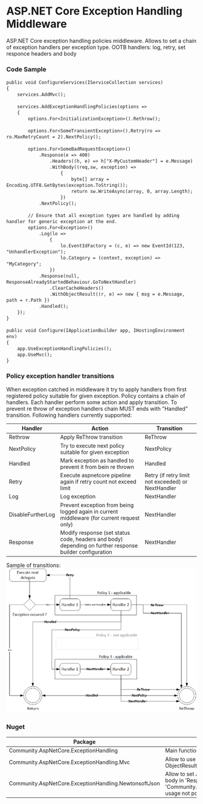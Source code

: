 # ASP.NET Core Exception Handling Middleware
ASP.NET Core exception handling policies middleware. Allows to set a chain of exception handlers per exception type. OOTB handlers: log, retry, set responce headers and body

### Code Sample
```
public void ConfigureServices(IServiceCollection services)
{
    services.AddMvc();

    services.AddExceptionHandlingPolicies(options =>
    {
        options.For<InitializationException>().Rethrow();
                
        options.For<SomeTransientException>().Retry(ro => ro.MaxRetryCount = 2).NextPolicy();
                
        options.For<SomeBadRequestException>()
            .Response(e => 400)
                .Headers((h, e) => h["X-MyCustomHeader"] = e.Message)
				.WithBody((req,sw, exception) =>
                    {
                        byte[] array = Encoding.UTF8.GetBytes(exception.ToString());
                        return sw.WriteAsync(array, 0, array.Length);
                    })
            .NextPolicy();

        // Ensure that all exception types are handled by adding handler for generic exception at the end.
        options.For<Exception>()
            .Log(lo =>
                {
                    lo.EventIdFactory = (c, e) => new EventId(123, "UnhandlerException");
                    lo.Category = (context, exception) => "MyCategory";
                })
            .Response(null, ResponseAlreadyStartedBehaviour.GoToNextHandler)
                .ClearCacheHeaders()
                .WithObjectResult((r, e) => new { msg = e.Message, path = r.Path })
            .Handled();
    });
}

public void Configure(IApplicationBuilder app, IHostingEnvironment env)
{
    app.UseExceptionHandlingPolicies();
    app.UseMvc();
}
```

### Policy exception handler transitions
When exception catched in middleware it try to apply handlers from first registered policy suitable for given exception. Policy contains a chain of handlers. Each handler perform some action and apply transition. To prevent re throw of exception handlers chain MUST ends with "Handled" transition.
Following handlers currently supported:

| Handler  | Action | Transition |
| ---------| ------------- | ------------- |
| Rethrow  | Apply ReThrow transition  | ReThrow |
| NextPolicy  | Try to execute next policy suitable for given exception  | NextPolicy |
| Handled  | Mark exception as handled to prevent it from bein re thrown  | Handled |
| Retry  | Execute aspnetcore pipeline again if retry count not exceed limit  | Retry (if retry limit not exceeded) or NextHandler |
| Log  | Log exception  | NextHandler |
| DisableFurtherLog  | Prevent exception from being logged again in current middleware (for current request only)  | NextHandler |
| Response  | Modify response (set status code, headers and body) depending on further response builder configuration | NextHandler |

Sample of transitions:
![alt text](/Transitions.png)

### Nuget
| Package | Comments |
| ---------| ------------- |
| Community.AspNetCore.ExceptionHandling | Main functionality |
| Community.AspNetCore.ExceptionHandling.Mvc | Allow to use MVC IActionResult (including ObjectResult) in 'Response' handler |
| Community.AspNetCore.ExceptionHandling.NewtonsoftJson | Allow to set Json serialized object as a response body in 'Response' handler. Use it only if 'Community.AspNetCore.ExceptionHandling.Mvc' usage not possible |
